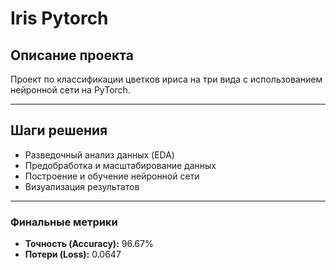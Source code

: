 # Iris Pytorch

## Описание проекта

Проект по классификации цветков ириса на три вида с использованием нейронной сети на PyTorch.

---

## Шаги решения

- Разведочный анализ данных (EDA)
- Предобработка и масштабирование данных
- Построение и обучение нейронной сети
- Визуализация результатов

---

### Финальные метрики

- **Точность (Accuracy):** 96.67%
- **Потери (Loss):** 0.0647
